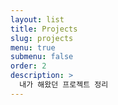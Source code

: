 ```yaml
---
layout: list
title: Projects
slug: projects
menu: true
submenu: false
order: 2
description: >
  내가 해왔던 프로젝트 정리
---
```

